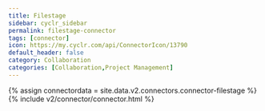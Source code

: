 ```yaml
---
title: Filestage
sidebar: cyclr_sidebar
permalink: filestage-connector
tags: [connector]
icon: https://my.cyclr.com/api/ConnectorIcon/13790
default_header: false
category: Collaboration
categories: [Collaboration,Project Management]
---
```

{% assign connectordata = site.data.v2.connectors.connector-filestage %}
{% include v2/connector/connector.html %}	